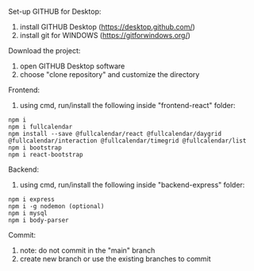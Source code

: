 Set-up GITHUB for Desktop:
  1. install GITHUB Desktop (https://desktop.github.com/)
  2. install git for WINDOWS (https://gitforwindows.org/)

Download the project:
  1. open GITHUB Desktop software
  2. choose "clone repository" and customize the directory

Frontend:
  1.  using cmd, run/install the following inside "frontend-react" folder:
     
    npm i
    npm i fullcalendar
    npm install --save @fullcalendar/react @fullcalendar/daygrid @fullcalendar/interaction @fullcalendar/timegrid @fullcalendar/list
    npm i bootstrap
    npm i react-bootstrap


Backend:
  1.  using cmd, run/install the following inside "backend-express" folder:
     
    npm i express
    npm i -g nodemon (optional)
    npm i mysql
    npm i body-parser

Commit:
  1. note: do not commit in the "main" branch
  2. create new branch or use the existing branches to commit
